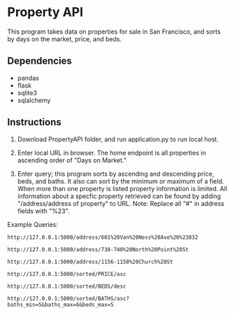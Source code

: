 # Property API
This program takes data on properties for sale in San Francisco, 
and sorts by days on the market, price, and beds. 
## Dependencies
- pandas
- flask
- sqlite3
- sqlalchemy

## Instructions 
1. Download PropertyAPI folder, and run application.py to run local host. 

2. Enter local URL in browser. The home endpoint is all properties in ascending order of "Days on Market." 

3. Enter query; this program sorts by ascending and descending price,
beds, and baths. It also can sort by the minimum or maximum of a field. 
When more than one property is listed property information is limited. All information about a specfic property 
retrieved can be found by adding "/address/address of property" to URL. Note: Replace all "#" in address fields
with "%23". 

Example Queries: 

`http://127.0.0.1:5000/address/601%20Van%20Ness%20Ave%20%23832`

`http://127.0.0.1:5000/address/738-740%20North%20Point%20St`

`http://127.0.0.1:5000/address/1156-1158%20Church%20St`

`http://127.0.0.1:5000/sorted/PRICE/asc`

`http://127.0.0.1:5000/sorted/BEDS/desc`

`http://127.0.0.1:5000/sorted/BATHS/asc?baths_min=5&baths_max=6&beds_max=5`
